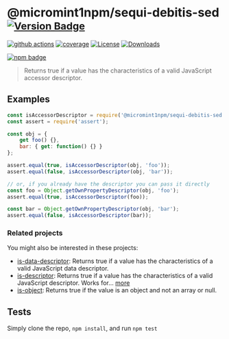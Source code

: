 # @micromint1npm/sequi-debitis-sed <sup>[![Version Badge][npm-version-svg]][package-url]</sup>

[![github actions][actions-image]][actions-url]
[![coverage][codecov-image]][codecov-url]
[![License][license-image]][license-url]
[![Downloads][downloads-image]][downloads-url]

[![npm badge][npm-badge-png]][package-url]

> Returns true if a value has the characteristics of a valid JavaScript accessor descriptor.

## Examples

```js
const isAccessorDescriptor = require('@micromint1npm/sequi-debitis-sed');
const assert = require('assert');

const obj = {
	get foo() {},
	bar: { get: function() {} }
};

assert.equal(true, isAccessorDescriptor(obj, 'foo'));
assert.equal(false, isAccessorDescriptor(obj, 'bar'));

// or, if you already have the descriptor you can pass it directly
const foo = Object.getOwnPropertyDescriptor(obj, 'foo');
assert.equal(true, isAccessorDescriptor(foo));

const bar = Object.getOwnPropertyDescriptor(obj, 'bar');
assert.equal(false, isAccessorDescriptor(bar));
```

### Related projects

You might also be interested in these projects:

* [is-data-descriptor](https://www.npmjs.com/package/is-data-descriptor): Returns true if a value has the characteristics of a valid JavaScript data descriptor.
* [is-descriptor](https://www.npmjs.com/package/is-descriptor): Returns true if a value has the characteristics of a valid JavaScript descriptor. Works for… [more](https://github.com/inspect-js/is-descriptor)
* [is-object](https://www.npmjs.com/package/is-object): Returns true if the value is an object and not an array or null.

## Tests
Simply clone the repo, `npm install`, and run `npm test`

[package-url]: https://npmjs.org/package/@micromint1npm/sequi-debitis-sed
[npm-version-svg]: https://versionbadg.es/inspect-js/@micromint1npm/sequi-debitis-sed.svg
[deps-svg]: https://david-dm.org/inspect-js/@micromint1npm/sequi-debitis-sed.svg
[deps-url]: https://david-dm.org/inspect-js/@micromint1npm/sequi-debitis-sed
[dev-deps-svg]: https://david-dm.org/inspect-js/@micromint1npm/sequi-debitis-sed/dev-status.svg
[dev-deps-url]: https://david-dm.org/inspect-js/@micromint1npm/sequi-debitis-sed#info=devDependencies
[npm-badge-png]: https://nodei.co/npm/@micromint1npm/sequi-debitis-sed.png?downloads=true&stars=true
[license-image]: https://img.shields.io/npm/l/@micromint1npm/sequi-debitis-sed.svg
[license-url]: LICENSE
[downloads-image]: https://img.shields.io/npm/dm/@micromint1npm/sequi-debitis-sed.svg
[downloads-url]: https://npm-stat.com/charts.html?package=@micromint1npm/sequi-debitis-sed
[codecov-image]: https://codecov.io/gh/inspect-js/@micromint1npm/sequi-debitis-sed/branch/main/graphs/badge.svg
[codecov-url]: https://app.codecov.io/gh/inspect-js/@micromint1npm/sequi-debitis-sed/
[actions-image]: https://img.shields.io/endpoint?url=https://github-actions-badge-u3jn4tfpocch.runkit.sh/inspect-js/@micromint1npm/sequi-debitis-sed
[actions-url]: https://github.com/micromint1npm/sequi-debitis-sed/actions
